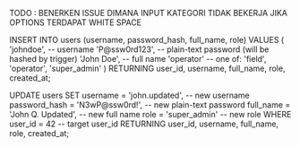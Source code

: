 TODO : BENERKEN ISSUE DIMANA INPUT KATEGORI TIDAK BEKERJA JIKA OPTIONS TERDAPAT WHITE SPACE


<!-- Command to edit and create user di db inventory -->
INSERT INTO users (username, password_hash, full_name, role)
VALUES (
  'johndoe',             -- username
  'P@ssw0rd123',         -- plain-text password (will be hashed by trigger)
  'John Doe',            -- full name
  'operator'             -- one of: 'field', 'operator', 'super_admin'
)
RETURNING user_id, username, full_name, role, created_at;



UPDATE users
SET
  username      = 'john.updated',       -- new username
  password_hash = 'N3wP@ssw0rd!',       -- new plain-text password
  full_name     = 'John Q. Updated',    -- new full name
  role          = 'super_admin'         -- new role
WHERE user_id = 42                       -- target user_id
RETURNING user_id, username, full_name, role, created_at;
